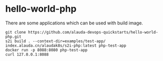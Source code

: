 # hello-world-php

There are some applications which can be used with build image.

```
git clone https://github.com/alauda-devops-quickstarts/hello-world-php.git
s2i build . --context-dir=examples/test-app/ index.alauda.cn/alaudak8s/s2i-php:latest php-test-app
docker run -p 8088:8080 php-test-app
curl 127.0.0.1:8088
```